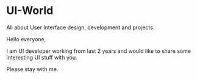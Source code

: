# UI-World
All about User Interface design, development and projects. 

Hello everyone,

I am UI developer working from last 2 years and would like to share some interesting UI stuff with you.

Please stay with me.
